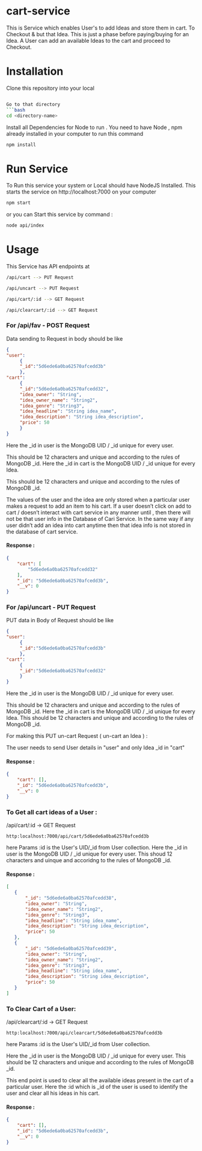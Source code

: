 # cart-service
This is Service which enables User's to add Ideas and store them in cart. To Checkout & but that Idea. This is just a phase before paying/buying for an Idea. 
A User can add an available Ideas to the cart and proceed to Checkout.

# Installation
Clone this repository into your local 

```bash

Go to that directory
```bash
cd <directory-name>
```
Install all Dependencies for Node to run . You need to have Node , npm already installed in your computer to run this command

```bash
npm install
```
# Run Service

To Run this service your system or Local should have NodeJS Installed.
This starts the service on http://localhost:7000 on your computer 
```bash
npm start
```
or you can Start this service by command :

```bash
node api/index
```

# Usage
This Service has API endpoints at 
```bash
/api/cart --> PUT Request

/api/uncart --> PUT Request

/api/cart/:id --> GET Request

/api/clearcart/:id --> GET Request
```
### For /api/fav - POST Request
Data sending to Request in body should be like 
```JSON
{ 
"user":
     {
     "_id":"5d6ede6a0ba62570afcedd3b"
     },
"cart":
     {
     "_id":"5d6ede6a0ba62570afcedd32",
     "idea_owner": "String",
     "idea_owner_name": "String2",
     "idea_genre": "String3",
     "idea_headline": "String idea_name",
     "idea_description": "String idea_description",
     "price": 50
     } 
}
```
Here the _id in user is the MongoDB UID / _id unique for every user. 

This should be 12 characters and unique and according to the rules of MongoDB _id. Here the _id in cart is the MongoDB UID / _id unique for every Idea.

This should be 12 characters and unique and according to the rules of MongoDB _id. 

The values of the user and the idea are only stored when a particular user makes a request to add an item to his cart. If a user doesn’t click on add to cart / doesn’t interact with cart service in any manner until  , then there will not be that user info in the Database of Cari Service. In the same way if any user didn’t add an idea into cart anytime then that idea info is not stored in the database of cart service.


#### Response :
```JSON
{
    "cart": [
        "5d6ede6a0ba62570afcedd32"
    ],
    "_id": "5d6ede6a0ba62570afcedd3b",
    "__v": 0
}
```

### For /api/uncart - PUT Request
PUT data in Body of Request should be like 
```JSON
{ 
"user":
     {
     "_id":"5d6ede6a0ba62570afcedd3b"
     },
"cart":
     {
     "_id":"5d6ede6a0ba62570afcedd32"
     } 
}
```
Here the _id in user is the MongoDB UID / _id unique for every user. 

This should be 12 characters and unique and according to the rules of MongoDB _id. Here the _id in cart is the MongoDB UID / _id unique for every Idea.
This should be 12 characters and unique and according to the rules of MongoDB _id. 

For making this PUT un-cart Request ( un-cart an Idea ) :

The user needs to send User details in "user" and only Idea _id in "cart"
#### Response :
```JSON
{
    "cart": [],
    "_id": "5d6ede6a0ba62570afcedd3b",
    "__v": 0
}
```
### To Get all cart ideas of a User :
/api/cart/:id -> GET Request

```
http:localhost:7000/api/cart/5d6ede6a0ba62570afcedd3b
```
 here Params :id is the User's UID/_id from User collection. 
 Here the _id in user is the MongoDB UID / _id unique for every user. This shoud 12 characters and uinque and accoridng to the rules of MongoDB _id.
 
 #### Response :
 ```JSON
 [
    {
        "_id": "5d6ede6a0ba62570afcedd38",
        "idea_owner": "String",
        "idea_owner_name": "String2",
        "idea_genre": "String3",
        "idea_headline": "String idea_name",
        "idea_description": "String idea_description",
        "price": 50
    },
    {
        "_id": "5d6ede6a0ba62570afcedd39",
        "idea_owner": "String",
        "idea_owner_name": "String2",
        "idea_genre": "String3",
        "idea_headline": "String idea_name",
        "idea_description": "String idea_description",
        "price": 50
    }
]
```
 ### To Clear Cart of a User:
 /api/clearcart/:id -> GET Request
 
 ```
http:localhost:7000/api/clearcart/5d6ede6a0ba62570afcedd3b
```
 
 here Params :id is the User's UID/_id from User collection. 
 
 Here the _id in user is the MongoDB UID / _id unique for every user. This should be 12 characters and unique and according to the rules of MongoDB _id.
 
 This end point is used to clear all the available ideas present in the cart of a particular user. Here the :id which is _id of the user is used to identify the user and clear all his ideas in his cart.
 
 #### Response :
```JSON
{
    "cart": [],
    "_id": "5d6ede6a0ba62570afcedd3b",
    "__v": 0
}
```
